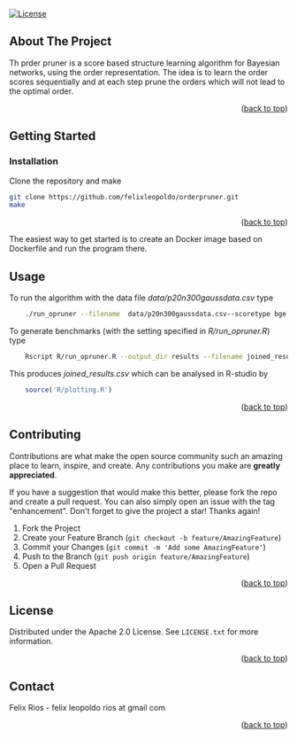 <div id="top"></div>
<!--
*** Thanks for checking out the Best-README-Template. If you have a suggestion
*** that would make this better, please fork the repo and create a pull request
*** or simply open an issue with the tag "enhancement".
*** Don't forget to give the project a star!
*** Thanks again! Now go create something AMAZING! :D
-->



<!-- PROJECT SHIELDS -->
<!--
*** I'm using markdown "reference style" links for readability.
*** Reference links are enclosed in brackets [ ] instead of parentheses ( ).
*** See the bottom of this document for the declaration of the reference variables
*** for contributors-url, forks-url, etc. This is an optional, concise syntax you may use.
*** https://www.markdownguide.org/basic-syntax/#reference-style-links
-->
<!-- 
[![Forks][forks-shield]][forks-url]
[![Stargazers][stars-shield]][stars-url]
[![Issues][issues-shield]][issues-url] -->
[![License](https://img.shields.io/badge/License-Apache_2.0-blue.svg)](https://opensource.org/licenses/Apache-2.0)




<!-- ABOUT THE PROJECT -->
## About The Project

Th prder pruner is a score based structure learning algorithm for Bayesian networks, using the order representation.
The idea is to learn the order scores sequentially and at each step prune the orders which will not lead to the optimal order.

<p align="right">(<a href="#top">back to top</a>)</p>


<!-- 
### Built With

This section should list any major frameworks/libraries used to bootstrap your project. Leave any add-ons/plugins for the acknowledgements section. Here are a few examples.

* [Next.js](https://nextjs.org/)
* [React.js](https://reactjs.org/)

<p align="right">(<a href="#top">back to top</a>)</p> -->



<!-- GETTING STARTED -->
## Getting Started

### Installation


Clone the repository and make

   ```sh
   git clone https://github.com/felixleopoldo/orderpruner.git
   make
   ```

<p align="right">(<a href="#top">back to top</a>)</p>
The easiest way to get started is to create an Docker image based on Dockerfile and run the program there.


<!-- USAGE EXAMPLES -->
## Usage

To run the algorithm with the data file *data/p20n300gaussdata.csv* type
```sh
    ./run_opruner --filename  data/p20n300gaussdata.csv--scoretype bge --am 0.1 --aw NULL
```

To generate benchmarks (with the setting specified in *R/run_opruner.R*) type

```sh
    Rscript R/run_opruner.R --output_dir results --filename joined_results.csv --seeds_from 1 --seeds_to 5
```

This produces *joined_results.csv* which can be analysed in R-studio by
```R
    source('R/plotting.R')
```

<p align="right">(<a href="#top">back to top</a>)</p>

<!-- CONTRIBUTING -->
## Contributing

Contributions are what make the open source community such an amazing place to learn, inspire, and create. Any contributions you make are **greatly appreciated**.

If you have a suggestion that would make this better, please fork the repo and create a pull request. You can also simply open an issue with the tag "enhancement".
Don't forget to give the project a star! Thanks again!

1. Fork the Project
2. Create your Feature Branch (`git checkout -b feature/AmazingFeature`)
3. Commit your Changes (`git commit -m 'Add some AmazingFeature'`)
4. Push to the Branch (`git push origin feature/AmazingFeature`)
5. Open a Pull Request

<p align="right">(<a href="#top">back to top</a>)</p>



<!-- LICENSE -->
## License

Distributed under the Apache 2.0 License. See `LICENSE.txt` for more information.

<p align="right">(<a href="#top">back to top</a>)</p>



<!-- CONTACT -->
## Contact

Felix Rios - felix leopoldo rios at gmail com

<p align="right">(<a href="#top">back to top</a>)</p>




<!-- MARKDOWN LINKS & IMAGES -->
<!-- https://www.markdownguide.org/basic-syntax/#reference-style-links -->
[contributors-shield]: https://img.shields.io/github/contributors/othneildrew/Best-README-Template.svg?style=for-the-badge
[contributors-url]: https://github.com/othneildrew/Best-README-Template/graphs/contributors
[forks-shield]: https://img.shields.io/github/forks/othneildrew/Best-README-Template.svg?style=for-the-badge
[forks-url]: https://github.com/othneildrew/Best-README-Template/network/members
[stars-shield]: https://img.shields.io/github/stars/othneildrew/Best-README-Template.svg?style=for-the-badge
[stars-url]: https://github.com/othneildrew/Best-README-Template/stargazers
[issues-shield]: https://img.shields.io/github/issues/othneildrew/Best-README-Template.svg?style=for-the-badge
[issues-url]: https://github.com/othneildrew/Best-README-Template/issues
[license-shield]: https://img.shields.io/github/license/othneildrew/Best-README-Template.svg?style=for-the-badge
[license-url]: https://github.com/othneildrew/Best-README-Template/blob/master/LICENSE.txt
[linkedin-shield]: https://img.shields.io/badge/-LinkedIn-black.svg?style=for-the-badge&logo=linkedin&colorB=555
